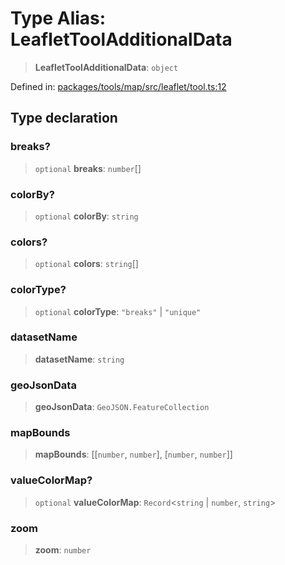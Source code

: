# Type Alias: LeafletToolAdditionalData

> **LeafletToolAdditionalData**: `object`

Defined in: [packages/tools/map/src/leaflet/tool.ts:12](https://github.com/GeoDaCenter/openassistant/blob/bf312b357cb340f1f76fa8b62441fb39bcbce0ce/packages/tools/map/src/leaflet/tool.ts#L12)

## Type declaration

### breaks?

> `optional` **breaks**: `number`[]

### colorBy?

> `optional` **colorBy**: `string`

### colors?

> `optional` **colors**: `string`[]

### colorType?

> `optional` **colorType**: `"breaks"` \| `"unique"`

### datasetName

> **datasetName**: `string`

### geoJsonData

> **geoJsonData**: `GeoJSON.FeatureCollection`

### mapBounds

> **mapBounds**: \[\[`number`, `number`\], \[`number`, `number`\]\]

### valueColorMap?

> `optional` **valueColorMap**: `Record`\<`string` \| `number`, `string`\>

### zoom

> **zoom**: `number`
